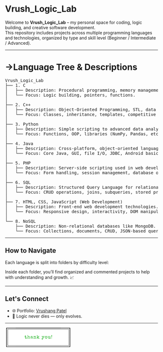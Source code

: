 # Vrush_Logic_Lab

Welcome to **Vrush_Logic_Lab** – my personal space for coding, logic building, and creative software development.  
This repository includes projects across multiple programming languages and technologies, organized by type and skill level (Beginner / Intermediate / Advanced).

---

<h1>->Language Tree & Descriptions</h1>

<pre>
Vrush_Logic_Lab
├── 1. C
│   ├── Description: Procedural programming, memory management, basic algorithms.
│   └── Focus: Logic building, pointers, functions.
│
├── 2. C++
│   ├── Description: Object-Oriented Programming, STL, data structures.
│   └── Focus: Classes, inheritance, templates, competitive coding.
│
├── 3. Python
│   ├── Description: Simple scripting to advanced data analysis and automation.
│   └── Focus: Functions, OOP, libraries (NumPy, Pandas, etc.).
│
├── 4. Java
│   ├── Description: Cross-platform, object-oriented language used in Android apps.
│   └── Focus: Core Java, GUI, file I/O, JDBC, Android basics.
│
├── 5. PHP
│   ├── Description: Server-side scripting used in web development.
│   └── Focus: Form handling, session management, database operations.
│
├── 6. SQL
│   ├── Description: Structured Query Language for relational databases.
│   └── Focus: CRUD operations, joins, subqueries, stored procedures.
│
├── 7. HTML, CSS, JavaScript (Web Development)
│   ├── Description: Front-end web development technologies.
│   └── Focus: Responsive design, interactivity, DOM manipulation.
│
└── 8. NoSQL
    ├── Description: Non-relational databases like MongoDB.
    └── Focus: Collections, documents, CRUD, JSON-based queries.
</pre>

---

## How to Navigate

Each language is split into folders by difficulty level:

Inside each folder, you’ll find organized and commented projects to help with understanding and growth. 📈

---

## Let's Connect

- 🌐 Portfolio: [Vrushang Patel](https://cosmic-stroopwafel-8e1787.netlify.app/)  
- 🧠 Logic never dies — only evolves.

---

![Logic Tree](./image.png)



